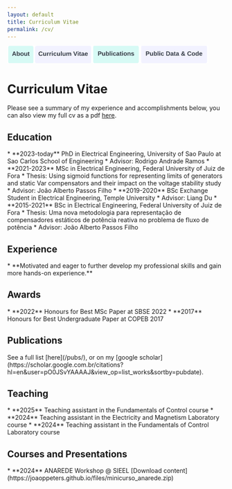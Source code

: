 ```yaml
---
layout: default
title: Curriculum Vitae
permalink: /cv/
---
```

<a href="https://joaoppeters.github.io/about/"><img src="/images/about_button.png" alt="drawing" height="40"/></a><a href="https://joaoppeters.github.io/cv/"><img src="/images/cv_button.png" alt="drawing" height="40"/></a><a href="https://joaoppeters.github.io/pubs/"><img src="/images/pub_button.png" alt="drawing" height="40"/></a><a href="https://joaoppeters.github.io/code/"><img src="/images/code_button.png" alt="drawing" height="40"/></a>

<!--  -->
# Curriculum Vitae
Please see a summary of my experience and accomplishments below, you can also view my full cv as a pdf [here](/files/cv-joaoppeters.pdf).

<!--  -->
<h2> Education </h2>
* **2023-today** PhD in Electrical Engineering, University of Sao Paulo at Sao Carlos School of Engineering
	* Advisor: Rodrigo Andrade Ramos
* **2021-2023** MSc in Electrical Engineering, Federal University of Juiz de Fora
	* Thesis: Using sigmoid functions for representing limits of generators and static Var compensators and their impact on the voltage stability study
	* Advisor: João Alberto Passos Filho
* **2019-2020** BSc Exchange Student in Electrical Engineering, Temple University
	* Advisor: Liang Du
* **2015-2021** BSc in Electrical Engineering, Federal University of Juiz de Fora
	* Thesis: Uma nova metodologia para representação de compensadores estáticos de potência reativa no problema de fluxo de potência
	* Advisor: João Alberto Passos Filho

<!--  -->
<h2> Experience </h2>
* **Motivated and eager to further develop my professional skills and gain more hands-on experience.**

<!--  -->
<h2> Awards </h2>
* **2022** Honours for Best MSc Paper at SBSE 2022
* **2017** Honours for Best Undergraduate Paper at COPEB 2017

<!--  -->
<h2> Publications </h2>
See a full list [here](/pubs/), or on my [google scholar](https://scholar.google.com.br/citations?hl=en&user=pO0JSvYAAAAJ&view_op=list_works&sortby=pubdate). 

<!--  -->
<h2> Teaching </h2>
* **2025** Teaching assistant in the Fundamentals of Control course
* **2024** Teaching assistant in the Electricity and Magnetism Laboratory course
* **2024** Teaching assistant in the Fundamentals of Control Laboratory course

<!--  -->
<h2> Courses and Presentations </h2>
* **2024** ANAREDE Workshop @ SIEEL [Download content](https://joaoppeters.github.io/files/minicurso_anarede.zip)